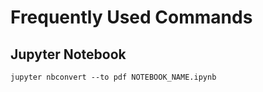 # Frequently Used Commands

## Jupyter Notebook
```
jupyter nbconvert --to pdf NOTEBOOK_NAME.ipynb 
```
